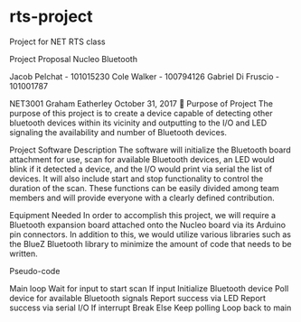 # rts-project
Project for NET RTS class











Project Proposal
Nucleo Bluetooth


Jacob Pelchat - 101015230
Cole Walker - 100794126
Gabriel Di Fruscio  - 101001787


NET3001
Graham Eatherley
October 31, 2017

Purpose of Project
The purpose of this project is to create a device capable of detecting other bluetooth devices within its vicinity and outputting to the I/O and LED signaling the availability and number of Bluetooth devices. 

Project Software Description
The software will initialize the Bluetooth board attachment for use, scan for available Bluetooth devices, an LED would blink if it detected a device, and the I/O would print via serial the list of devices.  It will also include start and stop functionality to control the duration of the scan. These functions can be easily divided among team members and will provide everyone with a clearly defined contribution.

Equipment Needed
In order to accomplish this project, we will require a Bluetooth expansion board attached onto the Nucleo board via its Arduino pin connectors. In addition to this, we would utilize various libraries such as the BlueZ Bluetooth library to minimize the amount of code that needs to be written. 

Pseudo-code

Main loop
	Wait for input to start scan
If input
	Initialize Bluetooth device
	Poll device for available Bluetooth signals
	Report success via LED
	Report success via serial I/O
	If interrupt
		Break
	Else
		Keep polling
Loop back to main




